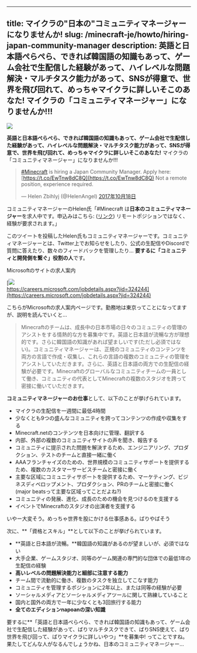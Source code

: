 
---
title: マイクラの"日本の"コミュニティマネージャーになりませんか!
slug: /minecraft-je/howto/hiring-japan-community-manager
description: 英語と日本語ぺらぺら、できれば韓国語の知識もあって、ゲーム会社で生配信した経験があって、ハイレベルな問題解決・マルチタスク能力があって、SNSが得意で、世界を飛び回れて、めっちゃマイクラに詳しいそこのあなた! マイクラの「コミュニティマネージャー」になりませんか!!!
---

![](https://cdn-ak.f.st-hatena.com/images/fotolife/s/sasigume/20210208/20210208094127.png)

**英語と日本語ぺらぺら、できれば韓国語の知識もあって、ゲーム会社で生配信した経験があって、ハイレベルな問題解決・マルチタスク能力があって、SNSが得意で、世界を飛び回れて、めっちゃマイクラに詳しいそこのあなた!** マイクラの「コミュニティマネージャー」になりませんか!!!

> [#Minecraft](https://twitter.com/hashtag/Minecraft?src=hash&ref_src=twsrc%5Etfw) is hiring a Japan Community Manager. Apply here: [https://t.co/EwTnw8dC8Q](https://t.co/EwTnw8dC8Q) Not a remote position, experience required.
> 
> — Helen Zbihlyj (@HelenAngel) [2017年10月18日](https://twitter.com/HelenAngel/status/920574204331769856?ref_src=twsrc%5Etfw)

コミュニティマネージャーのHelen氏「#Minecraft は**日本のコミュニティマネージャー**を求人中です。申込みはこちら: ([リンク](https://careers.microsoft.com/jobdetails.aspx?ss=&pg=0&so=&rw=1&jid=324244&jlang=EN&pp=SS)) リモートポジションではなく、経験が要求されます。」

このツイートを投稿したHelen氏もコミュニティマネージャーです。コミュニティマネージャーとは、Twitter上でお知らせをしたり、公式の生配信やDiscordで質問に答えたり、数々のフィードバックを管理したり… **要するに「コミュニティと開発側を繋ぐ」役割の人**です。

Microsoftのサイトの求人案内

[![](https://cdn-ak.f.st-hatena.com/images/fotolife/s/sasigume/20210208/20210208114235.png)  
https://careers.microsoft.com/jobdetails.aspx?jid=324244](https://careers.microsoft.com/jobdetails.aspx?jid=324244)

こちらがMicrosoftの求人案内ページです。勤務地は東京ってことになってますが、説明を読んでいくと…

> Minecraftのチームは、成長中の日本市場の日々のコミュニティの管理のアシストをする情熱的な方を募集中です。英語と日本語が流暢な方が理想的です。さらに韓国語の知識があれば望ましいです(ただし必須ではない)。コミュニティマネージャーは、正規のコミュニティのコンテンツを両方の言語で作成・収集し、これらの言語の複数のコミュニティの管理をアシストしていただきます。さらに、英語と日本語の両方での生配信の経験が必要です。Minecraftのグローバルなコミュニティチームの一員として働き、コミュニティの代表としてMinecraftの複数のスタジオを跨って密接に働いていただきます。

**コミュニティマネージャーのお仕事**として、以下のことが挙げられています。

*   マイクラの生配信を一週間に最低4時間
*   少なくとも9つの盛んなコミュニティを跨ってコンテンツの作成や収集をする
*   Minecraft.netのコンテンツを日本向けに管理、翻訳する
*   内部、外部の複数のコミュニティサイトの声を聞き、報告する
*   コミュニティに提示された問題を解決するため、エンジニアリング、プロダクション、テストのチームと直接一緒に働く
*   AAAフランチャイズのための、世界規模のコミュニティサポートを提供するため、複数のカスタマーサービスチームと密接に働く
*   主要な区域にコミュニティサポートを提供するため、マーケティング、ビジネスディベロップメント、プロダクション、PRのチームと密接に働く (major beatsって主要な区域ってことだよね?)
*   コミュニティの発展、進化、成長のための機会を見つけるのを支援する
*   イベントでMinecraftのスタジオの出演者を支援する

いやー大変そう。めっちゃ世界を股にかける仕事感ある。ばりやばそう

次に、**「資格とスキル」**として以下のことが挙げられています。

*   **英語と日本語が流暢。**韓国語の知識があるのが望ましいが、必須ではない
*   大手企業、ゲームスタジオ、同等のゲーム関連の専門的な団体での最低1年の生配信の経験
*   **高いレベルの問題解決能力と細部に注意する能力**
*   チーム間で流動的に働き、複数のタスクを独立してこなす能力
*   コミュニティを管理するポジションに2年以上、または同等の経験が必要
*   ソーシャルメディアとソーシャルメディアツールに関して熟練していること
*   国内と国外の両方で一年に少なくとも3回旅行する能力
*   **全てのエディションnapoanの深い知識**

要するに**「英語と日本語ぺらぺら、できれば韓国語の知識もあって、ゲーム会社で生配信した経験があって、ばりマルチタスクできて、ばりSNS使えて、ばり世界を飛び回って、ばりマイクラに詳しいやつ」**を募集中! ってことですね。果たしてどんな人がなるんでしょうかね、日本のコミュニティマネージャー…
